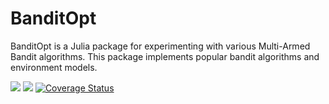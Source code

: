 # BanditOpt
BanditOpt is a Julia package for experimenting with various Multi-Armed Bandit algorithms. This
package implements popular bandit algorithms and environment models.

[![](https://img.shields.io/badge/docs-stable-blue.svg)](https://v-i-s-h.github.io/BanditOpt.jl/stable)
[![](https://img.shields.io/badge/docs-latest-blue.svg)](https://v-i-s-h.github.io/BanditOpt.jl/latest)
[![Coverage Status](https://coveralls.io/repos/github/v-i-s-h/BanditOpt.jl/badge.svg?branch=master)](https://coveralls.io/github/v-i-s-h/BanditOpt.jl?branch=master)
